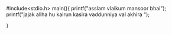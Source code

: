 #include<stdio.h>
main(){
printf("asslam vlaikum mansoor bhai");
printf("jajak allha  hu kairun kasira vaddunniya val akhira  ");

}
